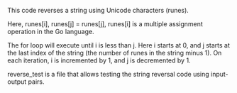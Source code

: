 This code reverses a string using Unicode characters (runes).

Here, runes[i], runes[j] = runes[j], runes[i] is a multiple assignment operation in the Go language.

The for loop will execute until i is less than j. Here i starts at 0, and j starts at the last index of the string (the number of runes in the string minus 1). On each iteration, i is incremented by 1, and j is decremented by 1.


reverse_test is a file that allows testing the string reversal code using input-output pairs.
